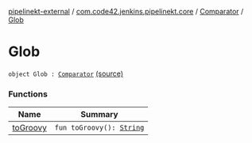 [pipelinekt-external](../../../index.md) / [com.code42.jenkins.pipelinekt.core](../../index.md) / [Comparator](../index.md) / [Glob](./index.md)

# Glob

`object Glob : `[`Comparator`](../index.md) [(source)](https://github.com/code42/pipelinekt/tree/master/core/src/main/kotlin/com/code42/jenkins/pipelinekt/core/Comparator.kt#L11)

### Functions

| Name | Summary |
|---|---|
| [toGroovy](to-groovy.md) | `fun toGroovy(): `[`String`](https://kotlinlang.org/api/latest/jvm/stdlib/kotlin/-string/index.html) |
